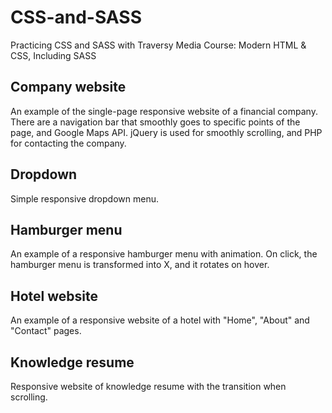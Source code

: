 # CSS-and-SASS
Practicing CSS and SASS with Traversy Media Course: Modern HTML & CSS, Including SASS
## Company website
An example of the single-page responsive website of a financial company. There are a navigation bar that smoothly goes to specific points of the page, and Google Maps API. jQuery is used for smoothly scrolling, and PHP for contacting the company.
## Dropdown
Simple responsive dropdown menu.
## Hamburger menu
An example of a responsive hamburger menu with animation. On click, the hamburger menu is transformed into X, and it rotates on hover.
## Hotel website
An example of a responsive website of a hotel with "Home", "About" and "Contact" pages.
## Knowledge resume
Responsive website of knowledge resume with the transition when scrolling.
